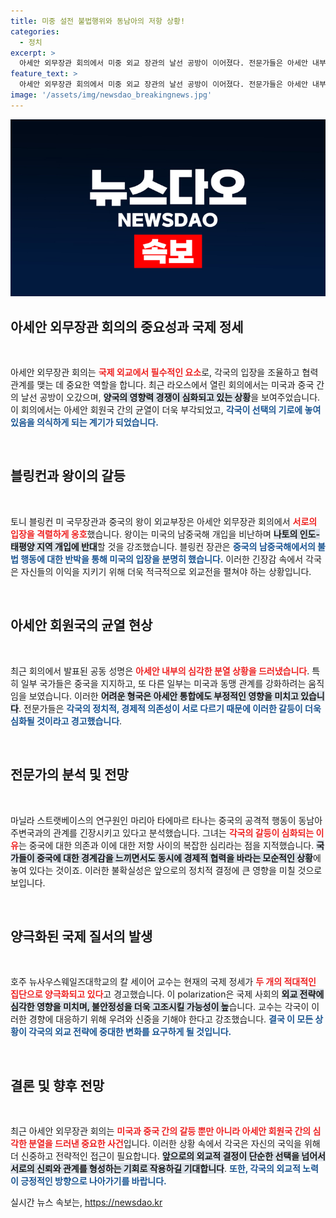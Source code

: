 ```yaml
---
title: 미중 설전 불법행위와 동남아의 저항 상황!
categories:
  - 정치
excerpt: >
  아세안 외무장관 회의에서 미중 외교 장관의 날선 공방이 이어졌다. 전문가들은 아세안 내부에서 중국과 미국 지지국 간 심각한 균열이 발생하고 있다고 경고하며, 지정학적 긴장이 한층 고조되고 있음을 지적했다.
feature_text: >
  아세안 외무장관 회의에서 미중 외교 장관의 날선 공방이 이어졌다. 전문가들은 아세안 내부에서 중국과 미국 지지국 간 심각한 균열이 발생하고 있다고 경고하며, 지정학적 긴장이 한층 고조되고 있음을 지적했다.
image: '/assets/img/newsdao_breakingnews.jpg'
---
```


<p><img src="/assets/img/newsdao_breakingnews.jpg" alt="flaretime 속보" /></p>

<h2 data-ke-size="size26">아세안 외무장관 회의의 중요성과 국제 정세</h2>

<p data-ke-size="size16">&nbsp;</p>

<p>아세안 외무장관 회의는 <b><span style="color: #ee2323;">국제 외교에서 필수적인 요소</span></b>로, 각국의 입장을 조율하고 협력 관계를 맺는 데 중요한 역할을 합니다. 최근 라오스에서 열린 회의에서는 미국과 중국 간의 날선 공방이 오갔으며, <b><span style="background-color: #21538527;">양국의 영향력 경쟁이 심화되고 있는 상황</span></b>을 보여주었습니다. 이 회의에서는 아세안 회원국 간의 균열이 더욱 부각되었고, <b><span style="color: #1a5490;">각국이 선택의 기로에 놓여 있음을 의식하게 되는 계기가 되었습니다.</span></b> </p>

<p data-ke-size="size16">&nbsp;</p>

<h2 data-ke-size="size26">블링컨과 왕이의 갈등</h2>

<p data-ke-size="size16">&nbsp;</p>

<p>토니 블링컨 미 국무장관과 중국의 왕이 외교부장은 아세안 외무장관 회의에서 <b><span style="color: #ee2323;">서로의 입장을 격렬하게 옹호</span></b>했습니다. 왕이는 미국의 남중국해 개입을 비난하며 <b><span style="background-color: #21538527;">나토의 인도-태평양 지역 개입에 반대</span></b>할 것을 강조했습니다. 블링컨 장관은 <b><span style="color: #1a5490;">중국의 남중국해에서의 불법 행동에 대한 반박을 통해 미국의 입장을 분명히 했습니다.</span></b> 이러한 긴장감 속에서 각국은 자신들의 이익을 지키기 위해 더욱 적극적으로 외교전을 펼쳐야 하는 상황입니다.</p>

<p data-ke-size="size16">&nbsp;</p>

<h2 data-ke-size="size26">아세안 회원국의 균열 현상</h2>

<p data-ke-size="size16">&nbsp;</p>

<p>최근 회의에서 발표된 공동 성명은 <b><span style="color: #ee2323;">아세안 내부의 심각한 분열 상황을 드러냈습니다</span></b>. 특히 일부 국가들은 중국을 지지하고, 또 다른 일부는 미국과 동맹 관계를 강화하려는 움직임을 보였습니다. 이러한 <b><span style="background-color: #21538527;">어려운 형국은 아세안 통합에도 부정적인 영향을 미치고 있습니다</span></b>. 전문가들은 <b><span style="color: #1a5490;">각국의 정치적, 경제적 의존성이 서로 다르기 때문에 이러한 갈등이 더욱 심화될 것이라고 경고했습니다</span></b>.</p>

<p data-ke-size="size16">&nbsp;</p>

<h2 data-ke-size="size26">전문가의 분석 및 전망</h2>

<p data-ke-size="size16">&nbsp;</p>

<p>마닐라 스트랫베이스의 연구원인 마리아 타에마르 타나는 중국의 공격적 행동이 동남아 주변국과의 관계를 긴장시키고 있다고 분석했습니다. 그녀는 <b><span style="color: #ee2323;">각국의 갈등이 심화되는 이유</span></b>는 중국에 대한 의존과 이에 대한 저항 사이의 복잡한 심리라는 점을 지적했습니다. <b><span style="background-color: #21538527;">국가들이 중국에 대한 경계감을 느끼면서도 동시에 경제적 협력을 바라는 모순적인 상황</span></b>에 놓여 있다는 것이죠. 이러한 불확실성은 앞으로의 정치적 결정에 큰 영향을 미칠 것으로 보입니다. </p>

<p data-ke-size="size16">&nbsp;</p>

<h2 data-ke-size="size26">양극화된 국제 질서의 발생</h2>

<p data-ke-size="size16">&nbsp;</p>

<p>호주 뉴사우스웨일즈대학교의 칼 세이어 교수는 현재의 국제 정세가 <b><span style="color: #ee2323;">두 개의 적대적인 집단으로 양극화되고 있다</span></b>고 경고했습니다. 이 polarization은 국제 사회의 <b><span style="background-color: #21538527;">외교 전략에 심각한 영향을 미치며, 불안정성을 더욱 고조시킬 가능성이 높</span></b>습니다. 교수는 각국이 이러한 경향에 대응하기 위해 우려와 신중을 기해야 한다고 강조했습니다. <b><span style="color: #1a5490;">결국 이 모든 상황이 각국의 외교 전략에 중대한 변화를 요구하게 될 것입니다.</span></b> </p>

<p data-ke-size="size16">&nbsp;</p>

<h2 data-ke-size="size26">결론 및 향후 전망</h2>

<p data-ke-size="size16">&nbsp;</p>

<p>최근 아세안 외무장관 회의는 <b><span style="color: #ee2323;">미국과 중국 간의 갈등 뿐만 아니라 아세안 회원국 간의 심각한 분열을 드러낸 중요한 사건</span></b>입니다. 이러한 상황 속에서 각국은 자신의 국익을 위해 더 신중하고 전략적인 접근이 필요합니다. <b><span style="background-color: #21538527;">앞으로의 외교적 결정이 단순한 선택을 넘어서 서로의 신뢰와 관계를 형성하는 기회로 작용하길 기대합니다</span></b>. <b><span style="color: #1a5490;">또한, 각국의 외교적 노력이 긍정적인 방향으로 나아가기를 바랍니다.</span></b> </p>

<p data-ke-size="size16"></p>
실시간 뉴스 속보는, <a href="https://newsdao.kr" rel="dofollow">https://newsdao.kr</a>


